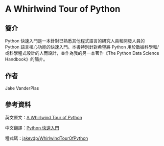 # A Whirlwind Tour of Python

## 簡介

Python 快速入門是一本針對已熟悉其他程式語言的研究人員和開發人員的 Python 語言核心功能的快速入門。本書特別針對希望將 Python 用於數據科學和/或科學程式設計的人而設計，並作為我的另一本著作《The Python Data Science Handbook》的簡介。

## 作者

Jake VanderPlas

## 參考資料

英文原文：[A Whirlwind Tour of Python](https://jakevdp.github.io/WhirlwindTourOfPython/)

中文翻譯：[Python 快速入門](https://doggy8088.github.io/A-Whirlwind-Tour-of-Python-zh-tw/)

程式碼：[jakevdp/WhirlwindTourOfPython](https://github.com/jakevdp/WhirlwindTourOfPython/)
